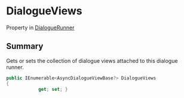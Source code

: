 # DialogueViews

Property in [DialogueRunner](yarn.unity.dialoguerunner.md)

## Summary

Gets or sets the collection of dialogue views attached to this dialogue runner.

```csharp
public IEnumerable<AsyncDialogueViewBase?> DialogueViews
{
            get; set; }
```
